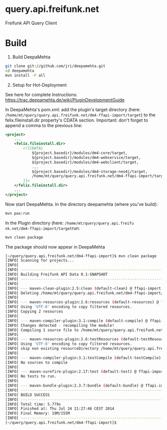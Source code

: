 query.api.freifunk.net
======================

Freifunk API Query Client

# Build 

1. Build DeepaMehta

```bash
git clone git://github.com/jri/deepamehta.git
cd deepamehta
mvn install -P all
``` 

2. Setup for Hot-Deployment 

See here for complete Instructions: https://trac.deepamehta.de/wiki/PluginDevelopmentGuide

In DeepaMehta's pom.xml: add the plugin's target directory (here: `/home/mt/query/query.api.freifunk.net/dm4-ffapi-import/target`) to the felix.fileinstall.dir property's CDATA section. Important: don't forget to append a comma to the previous line:

```xml
<project>
    ...
    <felix.fileinstall.dir>
        <![CDATA[
            ${project.basedir}/modules/dm4-core/target,
            ${project.basedir}/modules/dm4-webservice/target,
            ${project.basedir}/modules/dm4-webclient/target,
            ...
            ${project.basedir}/modules/dm4-storage-neo4j/target,
            /home/mt/query/query.api.freifunk.net/dm4-ffapi-import/target
        ]]>
    </felix.fileinstall.dir>
    ...
</project>
```

Now start DeepaMehta. In the directory deepamehta (where you've build):

```bash
mvn pax:run 
```

In the Plugin directory (here: `/home/mt/query/query.api.freifu    nk.net/dm4-ffapi-import/target`run: 

```bash
mvn clean package
``` 

The package should now appear in DeepaMehta

```bash
[~/query/query.api.freifunk.net/dm4-ffapi-import]$ mvn clean package                       *[master] 
[INFO] Scanning for projects...
[INFO]                                                                         
[INFO] ------------------------------------------------------------------------
[INFO] Building Freifunk API Data 0.1-SNAPSHOT
[INFO] ------------------------------------------------------------------------
[INFO] 
[INFO] --- maven-clean-plugin:2.5:clean (default-clean) @ ffapi-import ---
[INFO] Deleting /home/mt/query/query.api.freifunk.net/dm4-ffapi-import/target
[INFO] 
[INFO] --- maven-resources-plugin:2.6:resources (default-resources) @ ffapi-import ---
[INFO] Using 'UTF-8' encoding to copy filtered resources.
[INFO] Copying 2 resources
[INFO] 
[INFO] --- maven-compiler-plugin:3.1:compile (default-compile) @ ffapi-import ---
[INFO] Changes detected - recompiling the module!
[INFO] Compiling 1 source file to /home/mt/query/query.api.freifunk.net/dm4-ffapi-import/target/classes
[INFO] 
[INFO] --- maven-resources-plugin:2.6:testResources (default-testResources) @ ffapi-import ---
[INFO] Using 'UTF-8' encoding to copy filtered resources.
[INFO] skip non existing resourceDirectory /home/mt/query/query.api.freifunk.net/dm4-ffapi-import/src/test/resources
[INFO] 
[INFO] --- maven-compiler-plugin:3.1:testCompile (default-testCompile) @ ffapi-import ---
[INFO] No sources to compile
[INFO] 
[INFO] --- maven-surefire-plugin:2.17:test (default-test) @ ffapi-import ---
[INFO] No tests to run.
[INFO] 
[INFO] --- maven-bundle-plugin:2.3.7:bundle (default-bundle) @ ffapi-import ---
[INFO] ------------------------------------------------------------------------
[INFO] BUILD SUCCESS
[INFO] ------------------------------------------------------------------------
[INFO] Total time: 5.779s
[INFO] Finished at: Thu Jul 24 21:27:46 CEST 2014
[INFO] Final Memory: 19M/155M
[INFO] ------------------------------------------------------------------------
[~/query/query.api.freifunk.net/dm4-ffapi-import]$                                         *[master]
```

